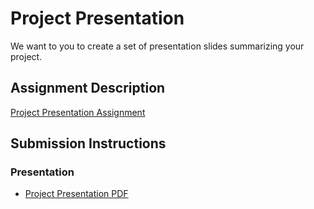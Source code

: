 # Project Presentation
We want to you to create a set of presentation slides summarizing your project.

## Assignment Description
[Project Presentation Assignment](https://education.launchcode.org/liftoff/modules/assignments/project-presentation)

## Submission Instructions

### Presentation
* [Project Presentation PDF](https://github.com/mjwebb1993/liftoff-assignments/blob/master/P6-Project_Presentation/capstone-presentation-webb.pdf)
